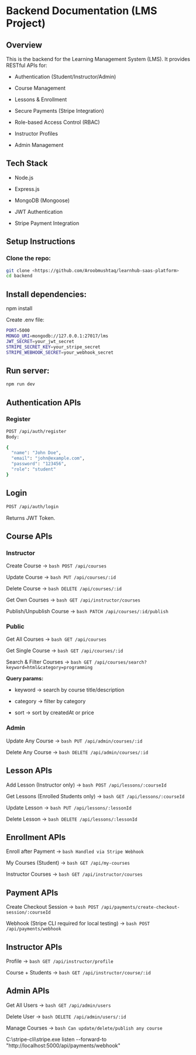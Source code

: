 # Backend Documentation (LMS Project)
## Overview

This is the backend for the Learning Management System (LMS).
It provides RESTful APIs for:

- Authentication (Student/Instructor/Admin)

- Course Management

- Lessons & Enrollment

- Secure Payments (Stripe Integration)

- Role-based Access Control (RBAC)

- Instructor Profiles

- Admin Management

## Tech Stack

- Node.js

- Express.js

- MongoDB (Mongoose)

- JWT Authentication

- Stripe Payment Integration

## Setup Instructions

### Clone the repo:
```bash
git clone <https://github.com/Aroobmushtaq/learnhub-saas-platform>
cd backend
```

## Install dependencies:

npm install

Create .env file:
```bash
PORT=5000
MONGO_URI=mongodb://127.0.0.1:27017/lms
JWT_SECRET=your_jwt_secret
STRIPE_SECRET_KEY=your_stripe_secret
STRIPE_WEBHOOK_SECRET=your_webhook_secret
```

## Run server:
```bash
npm run dev
```
## Authentication APIs
### Register
```bash
POST /api/auth/register
Body:

{
  "name": "John Doe",
  "email": "john@example.com",
  "password": "123456",
  "role": "student"
}
```

## Login

```bash
POST /api/auth/login
```
Returns JWT Token.

## Course APIs
### Instructor

Create Course → ```bash POST /api/courses```

Update Course → ```bash PUT /api/courses/:id```

Delete Course → ```bash DELETE /api/courses/:id```

Get Own Courses → ```bash GET /api/instructor/courses```

Publish/Unpublish Course → ```bash PATCH /api/courses/:id/publish```

### Public

Get All Courses → ```bash GET /api/courses ```

Get Single Course → ```bash GET /api/courses/:id ```

Search & Filter Courses →
```bash GET /api/courses/search?keyword=html&category=programming ```

**Query params:**

- keyword → search by course title/description

- category → filter by category

- sort → sort by createdAt or price

### Admin

Update Any Course → ```bash PUT /api/admin/courses/:id```

Delete Any Course → ```bash DELETE /api/admin/courses/:id```

## Lesson APIs

Add Lesson (Instructor only) → ```bash POST /api/lessons/:courseId```

Get Lessons (Enrolled Students only) → ```bash GET /api/lessons/:courseId```

Update Lesson → ```bash PUT /api/lessons/:lessonId ```

Delete Lesson → ```bash DELETE /api/lessons/:lessonId```

## Enrollment APIs

Enroll after Payment → ```bash Handled via Stripe Webhook ```

My Courses (Student) → ```bash GET /api/my-courses```

Instructor Courses → ```bash GET /api/instructor/courses```

## Payment APIs

Create Checkout Session → ```bash POST /api/payments/create-checkout-session/:courseId```

Webhook (Stripe CLI required for local testing) → ```bash POST /api/payments/webhook```

## Instructor APIs

Profile → ```bash GET /api/instructor/profile```

Course + Students → ```bash GET /api/instructor/course/:id```

## Admin APIs

Get All Users → ```bash GET /api/admin/users ```

Delete User → ```bash DELETE /api/admin/users/:id```

Manage Courses → ```bash Can update/delete/publish any course```




C:\stripe-cli\stripe.exe listen --forward-to "http://localhost:5000/api/payments/webhook"